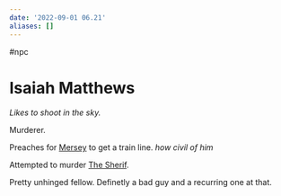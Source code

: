 ```yaml
---
date: '2022-09-01 06.21'
aliases: []
---
```

#npc 
# Isaiah Matthews
_Likes to shoot in the sky._

Murderer.

Preaches for [Mersey](Mersey.md) to get a train line. _how civil of him_

Attempted to murder [The Sherif](The%20Sherif.md).

Pretty unhinged fellow. Definetly a bad guy and a recurring one at that.